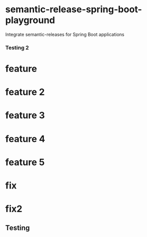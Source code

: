 # semantic-release-spring-boot-playground
Integrate semantic-releases for Spring Boot applications


### Testing 2


# feature

# feature 2

# feature 3

# feature 4

# feature 5

# fix

# fix2

## Testing
